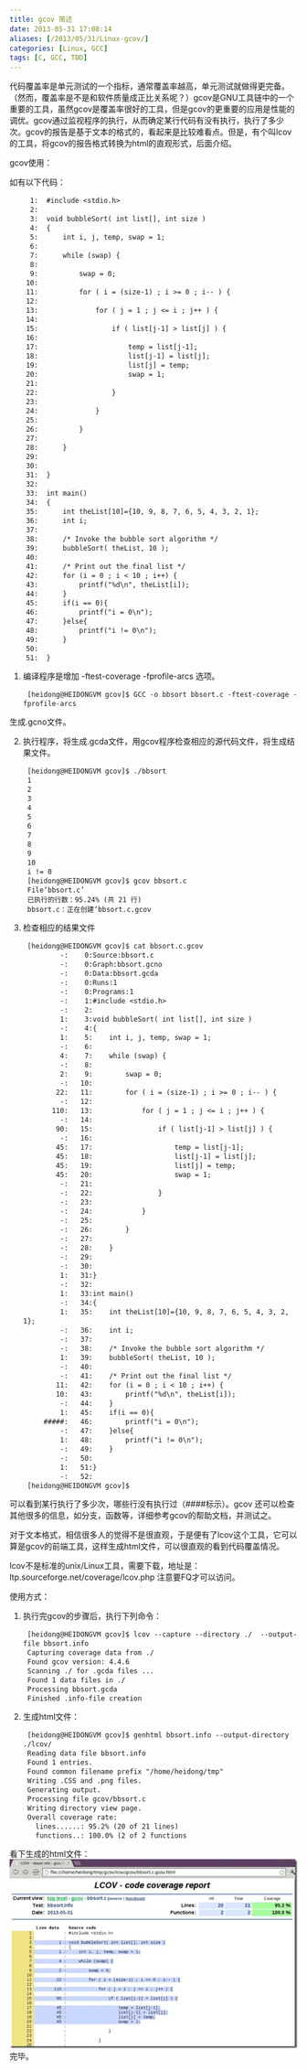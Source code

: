 ```yaml
---
title: gcov 简述
date: 2013-05-31 17:08:14
aliases: [/2013/05/31/Linux-gcov/]
categories: [Linux, GCC] 
tags: [C, GCC, TDD]
---
```


代码覆盖率是单元测试的一个指标，通常覆盖率越高，单元测试就做得更完备。（然而，覆盖率是不是和软件质量成正比关系呢？）gcov是GNU工具链中的一个重要的工具，虽然gcov是覆盖率很好的工具，但是gcov的更重要的应用是性能的调优。gcov通过监视程序的执行，从而确定某行代码有没有执行，执行了多少次。gcov的报告是基于文本的格式的，看起来是比较难看点。但是，有个叫lcov的工具，将gcov的报告格式转换为html的直观形式，后面介绍。  

gcov使用：  

如有以下代码：  

         1:  #include <stdio.h>
         2:   
         3:  void bubbleSort( int list[], int size )
         4:  {
         5:      int i, j, temp, swap = 1;
         6:   
         7:      while (swap) {
         8:   
         9:          swap = 0;
        10:   
        11:          for ( i = (size-1) ; i >= 0 ; i-- ) {
        12:   
        13:              for ( j = 1 ; j <= i ; j++ ) {
        14:   
        15:                  if ( list[j-1] > list[j] ) {
        16:   
        17:                      temp = list[j-1];
        18:                      list[j-1] = list[j];
        19:                      list[j] = temp;
        20:                      swap = 1;
        21:   
        22:                  }
        23:   
        24:              }
        25:   
        26:          }
        27:   
        28:      }
        29:   
        30:   
        31:  }
        32:   
        33:  int main()
        34:  {
        35:      int theList[10]={10, 9, 8, 7, 6, 5, 4, 3, 2, 1};
        36:      int i;
        37:   
        38:      /* Invoke the bubble sort algorithm */
        39:      bubbleSort( theList, 10 );
        40:   
        41:      /* Print out the final list */
        42:      for (i = 0 ; i < 10 ; i++) { 
        43:          printf("%d\n", theList[i]);
        44:      }
        45:      if(i == 0){
        46:          printf("i = 0\n");
        47:      }else{
        48:          printf("i != 0\n");
        49:      }
        50:   
        51:  }

1. 编译程序是增加 -ftest-coverage -fprofile-arcs 选项。  

        [heidong@HEIDONGVM gcov]$ GCC -o bbsort bbsort.c -ftest-coverage -fprofile-arcs

生成.gcno文件。  

2. 执行程序，将生成.gcda文件，用gcov程序检查相应的源代码文件，将生成结果文件。  

        [heidong@HEIDONGVM gcov]$ ./bbsort 
        1 
        2 
        3 
        4 
        5 
        6 
        7 
        8 
        9 
        10 
        i != 0 
        [heidong@HEIDONGVM gcov]$ gcov bbsort.c 
        File‘bbsort.c’ 
        已执行的行数：95.24% (共 21 行) 
        bbsort.c：正在创建‘bbsort.c.gcov

3. 检查相应的结果文件  

        [heidong@HEIDONGVM gcov]$ cat bbsort.c.gcov 
                -:    0:Source:bbsort.c
                -:    0:Graph:bbsort.gcno
                -:    0:Data:bbsort.gcda
                -:    0:Runs:1
                -:    0:Programs:1
                -:    1:#include <stdio.h>
                -:    2:
                1:    3:void bubbleSort( int list[], int size )
                -:    4:{
                1:    5:    int i, j, temp, swap = 1;
                -:    6:
                4:    7:    while (swap) {
                -:    8:
                2:    9:        swap = 0;
                -:   10:
               22:   11:        for ( i = (size-1) ; i >= 0 ; i-- ) {
                -:   12:
              110:   13:            for ( j = 1 ; j <= i ; j++ ) {
                -:   14:
               90:   15:                if ( list[j-1] > list[j] ) {
                -:   16:
               45:   17:                    temp = list[j-1];
               45:   18:                    list[j-1] = list[j];
               45:   19:                    list[j] = temp;
               45:   20:                    swap = 1;
                -:   21:
                -:   22:                }
                -:   23:
                -:   24:            }
                -:   25:
                -:   26:        }
                -:   27:
                -:   28:    }
                -:   29:
                -:   30:
                1:   31:}
                -:   32:
                1:   33:int main()
                -:   34:{
                1:   35:    int theList[10]={10, 9, 8, 7, 6, 5, 4, 3, 2, 1};
                -:   36:    int i;
                -:   37:
                -:   38:    /* Invoke the bubble sort algorithm */
                1:   39:    bubbleSort( theList, 10 );
                -:   40:
                -:   41:    /* Print out the final list */
               11:   42:    for (i = 0 ; i < 10 ; i++) { 
               10:   43:        printf("%d\n", theList[i]);
                -:   44:    }
                1:   45:    if(i == 0){
            #####:   46:        printf("i = 0\n");
                -:   47:    }else{
                1:   48:        printf("i != 0\n");
                -:   49:    }
                -:   50:
                1:   51:}
                -:   52:
        [heidong@HEIDONGVM gcov]$

可以看到某行执行了多少次，哪些行没有执行过（####标示）。gcov 还可以检查其他很多的信息，如分支，函数等，详细参考gcov的帮助文档，并测试之。  

对于文本格式，相信很多人的觉得不是很直观，于是便有了lcov这个工具，它可以算是gcov的前端工具，这样生成html文件，可以很直观的看到代码覆盖情况。  

lcov不是标准的unix/Linux工具，需要下载，地址是：ltp.sourceforge.net/coverage/lcov.php 注意要FQ才可以访问。  

使用方式：  

1. 执行完gcov的步骤后，执行下列命令：

        [heidong@HEIDONGVM gcov]$ lcov --capture --directory ./  --output-file bbsort.info 
        Capturing coverage data from ./ 
        Found gcov version: 4.4.6 
        Scanning ./ for .gcda files ... 
        Found 1 data files in ./ 
        Processing bbsort.gcda 
        Finished .info-file creation

2. 生成html文件：

        [heidong@HEIDONGVM gcov]$ genhtml bbsort.info --output-directory ./lcov/ 
        Reading data file bbsort.info 
        Found 1 entries. 
        Found common filename prefix "/home/heidong/tmp" 
        Writing .CSS and .png files. 
        Generating output. 
        Processing file gcov/bbsort.c 
        Writing directory view page. 
        Overall coverage rate: 
          lines......: 95.2% (20 of 21 lines) 
          functions..: 100.0% (2 of 2 functions

看下生成的html文件：
![html report](/img/gcov/gcov.jpg)  
完毕。  

